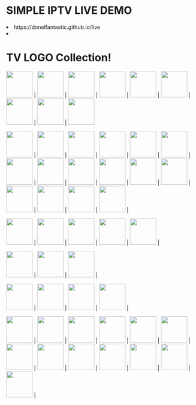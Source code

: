 SIMPLE IPTV LIVE DEMO
==
<li>https://donelfantastic.github.io/live<li>




TV LOGO Collection! 
==


<img src="https://static.sky.co.nz/sky/channel-logos/051_sky_sport_1_logo_stack_rgb.png" width="70" /> | <img src="https://static.sky.co.nz/sky/channel-logos/051_sky_sport_2_logo_stack_rgb.png" width="70" /> | <img src="https://static.sky.co.nz/sky/channel-logos/051_sky_sport_3_logo_stack_rgb.png" width="70" /> | <img src="https://static.sky.co.nz/sky/channel-logos/051_sky_sport_4_logo_stack_rgb.png" width="70" /> | <img src="https://static.sky.co.nz/sky/channel-logos/051_sky_sport_5_logo_stack_rgb.png" width="70" /> | <img src="https://static.sky.co.nz/sky/channel-logos/051_sky_sport_6_logo_stack_rgb.png" width="70" /> | <img src="https://static.sky.co.nz/sky/channel-logos/051_sky_sport_7_logo_stack_rgb.png" width="70" /> | <img src="https://static.sky.co.nz/sky/channel-logos/051_sky_sport_8_logo_stack_rgb.png" width="70" /> | <img src="https://static.sky.co.nz/sky/channel-logos/051_sky_sport_9_logo_stack_rgb.png" width="70" />


<img src="https://assets.bein.com/mena/sites/3/2015/06/beIN_SPORTS1_PREMIUM_Digital_Mono.png" width="70" /> | <img src="https://assets.bein.com/mena/sites/3/2015/06/beIN_SPORTS2_PREMIUM_Digital_Mono.png" width="70" /> | <img src="https://assets.bein.com/mena/sites/3/2015/06/beIN_SPORTS3_PREMIUM_Digital_Mono.png" width="70" /> | <img src="https://assets.bein.com/mena/sites/3/2015/06/beIN_SPORTS1_ENGLISH_Digital_Mono.png" width="70" /> | <img src="https://assets.bein.com/mena/sites/3/2015/06/beIN_SPORTS2_ENGLISH_Digital_Mono.png" width="70" /> | <img src="https://assets.bein.com/mena/sites/3/2015/06/beIN_SPORTS3_ENGLISH_Digital_Mono.png" width="70" /> | <img src="https://assets.bein.com/mena/sites/3/2015/06/beIN_SPORTS1_DIGITAL_Mono.png" width="70" /> | <img src="https://assets.bein.com/mena/sites/3/2015/06/beIN_SPORTS2_DIGITAL_Mono.png" width="70" /> | <img src="https://assets.bein.com/mena/sites/3/2015/06/beIN_SPORTS3_DIGITAL_Mono.png" width="70" /> | <img src="https://assets.bein.com/mena/sites/3/2015/06/beIN_SPORTS4_DIGITAL_Mono.png" width="70" /> | <img src="https://assets.bein.com/mena/sites/3/2015/06/beIN_SPORTS5_DIGITAL_Mono.png" width="70" /> | <img src="https://assets.bein.com/mena/sites/3/2015/06/beIN_SPORTS6_DIGITAL_Mono.png" width="70" /> | <img src="https://assets.bein.com/mena/sites/3/2015/06/beIN_SPORTS7_DIGITAL_Mono.png" width="70" /> | <img src="https://assets.bein.com/mena/sites/3/2015/06/beIN_SPORTS1_FRENCH_Digital_Mono.png" width="70" /> | <img src="https://assets.bein.com/mena/sites/3/2015/06/beIN_SPORTS2_FRENCH_Digital_Mono.png" width="70" /> | <img src="https://assets.bein.com/mena/sites/3/2015/06/beIN_SPORTS3_FRENCH_Digital_Mono.png" width="70" /> | 


<img src="https://divign0fdw3sv.cloudfront.net/Images/ChannelLogo/contenthub/154_144.png" width="70" /> | <img src="https://divign0fdw3sv.cloudfront.net/Images/ChannelLogo/contenthub/138_144.png" width="70" /> | <img src="https://divign0fdw3sv.cloudfront.net/Images/ChannelLogo/contenthub/164_144.png" width="70" /> | <img src="https://divign0fdw3sv.cloudfront.net/Images/ChannelLogo/contenthub/241_144.png" width="70" /> | <img src="https://divign0fdw3sv.cloudfront.net/Images/ChannelLogo/contenthub/455_144.png" width="70" /> | 


<img src="https://www.lyngsat.com/logo/tv/ss/sky-sports-football-uk.svg" width="70" /> | <img src="https://www.lyngsat.com/logo/tv/ss/sky-sports-premier-league-uk.svg" width="70" /> | <img src="https://www.lyngsat.com/logo/tv/ss/sky-sports-main-event-uk.svg" width="70" /> | 


<img src="https://www.lyngsat.com/logo/tv/bb/bt-sport-1-uk.svg" width="70" /> | <img src="https://www.lyngsat.com/logo/tv/bb/bt-sport-2-uk.svg" width="70" /> | <img src="https://www.lyngsat.com/logo/tv/bb/bt-sport-3-uk.svg" width="70" /> | <img src="https://www.lyngsat.com/logo/tv/bb/bt-sport-4-uk.svg" width="70" /> | 



<img src="https://sportskhabri.com/wp-content/uploads/2022/04/Astro-renews-Premier-League-deal.jpg" width="70" /> | <img src="https://divign0fdw3sv.cloudfront.net/Images/ChannelLogo/contenthub/236_144.png" width="70" /> | <img src="https://divign0fdw3sv.cloudfront.net/Images/ChannelLogo/contenthub/466_144.png" width="70" /> | <img src="https://divign0fdw3sv.cloudfront.net/Images/ChannelLogo/contenthub/313_144.png" width="70" /> | <img src="" width="70" /> | <img src="https://raw.githubusercontent.com/donelfantastic/donelfantastic.github.io/main/assets/1696342096491.png" width="70" /> | <img src="https://imagesstartv.whatsonindia.com/dasimages/channel/landscape/100x75/73Ru5h5e.png" width="70" /> | <img src="https://imagesstartv.whatsonindia.com/dasimages/channel/landscape/100x75/YYZFuenA.png" width="70" /> | <img src="https://imagesstartv.whatsonindia.com/dasimages/channel/landscape/100x75/zlsrZOw1.png" width="70" /> | <img src="https://imagesstartv.whatsonindia.com/dasimages/channel/landscape/100x75/MBqHQu3P.png" width="70" /> | <img src="https://imagesstartv.whatsonindia.com/dasimages/channel/landscape/100x75/LroJyYPI.png" width="70" /> | <img src="" width="70" /> | <img src="" width="70" /> | 


  
